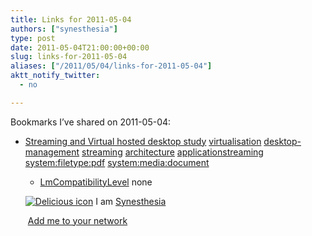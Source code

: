 ```yaml
---
title: Links for 2011-05-04
authors: ["synesthesia"]
type: post
date: 2011-05-04T21:00:00+00:00
slug: links-for-2011-05-04 
aliases: ["/2011/05/04/links-for-2011-05-04"]
aktt_notify_twitter:
  - no

---
```

Bookmarks I&#8217;ve shared on 2011-05-04:

  * [Streaming and Virtual hosted desktop study][1] 
    [virtualisation][2] [desktop-management][3] [streaming][4] [architecture][5] [applicationstreaming][6] [system:filetype:pdf][7] [system:media:document][8] </li> 
    
      * [LmCompatibilityLevel][9] 
        none</li> </ul> 
        
        <p class="deliciouslink">
          <a href="https://del.icio.us/synesthesia" title="See all my bookmarks on del.icio.us"><img src="https://www.synesthesia.co.uk/images/deliciousicon.jpg" alt="Delicious icon" /></a>&nbsp;I am <a href="https://del.icio.us/synesthesia" title="See all my bookmarks on del.icio.us">Synesthesia</a>
        </p>
        
        <p class="deliciouslink">
          <a href="https://del.icio.us/network?add=synesthesia" title="Add me to your del.icio.us network"><img src="https://www.synesthesia.co.uk/images/add.gif" alt="" /></a>&nbsp;<a href="https://del.icio.us/network?add=synesthesia" title="Add me to your del.icio.us network">Add me to your network</a>
        </p>

 [1]: https://www.intel.com/it/pdf/Streaming-and-Virtual-hosted-desktop-study.pdf
 [2]: https://www.delicious.com/synesthesia/virtualisation
 [3]: https://www.delicious.com/synesthesia/desktop-management
 [4]: https://www.delicious.com/synesthesia/streaming
 [5]: https://www.delicious.com/synesthesia/architecture
 [6]: https://www.delicious.com/synesthesia/applicationstreaming
 [7]: https://www.delicious.com/synesthesia/system%3Afiletype%3Apdf
 [8]: https://www.delicious.com/synesthesia/system%3Amedia%3Adocument
 [9]: https://technet.microsoft.com/en-us/library/cc960646.aspx